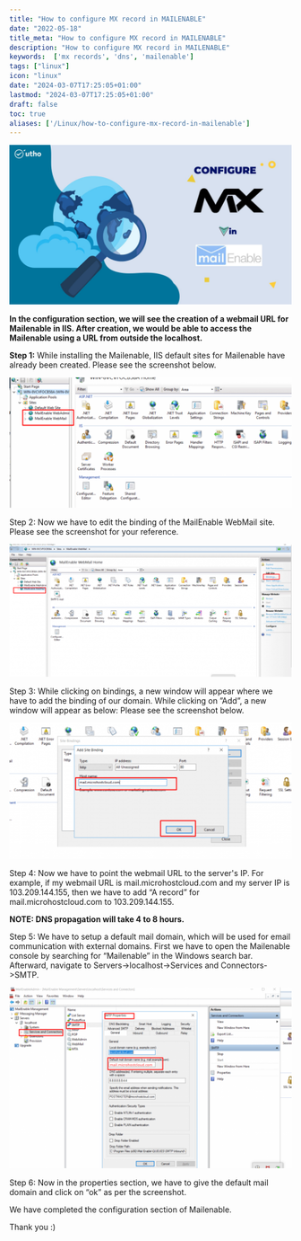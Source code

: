 ```yaml
---
title: "How to configure MX record in MAILENABLE"
date: "2022-05-18"
title_meta: "How to configure MX record in MAILENABLE"
description: "How to configure MX record in MAILENABLE"
keywords:  ['mx records', 'dns', 'mailenable']
tags: ["linux"]
icon: "linux"
date: "2024-03-07T17:25:05+01:00"
lastmod: "2024-03-07T17:25:05+01:00" 
draft: false
toc: true
aliases: ['/Linux/how-to-configure-mx-record-in-mailenable']
---
```


![](images/How-to-configure-MX-record-in-MAILENABLE_utho.jpg)

**In the configuration section, we will see the creation of a webmail URL for Mailenable in IIS. After creation, we would be able to access the Mailenable using a URL from outside the localhost.**

**Step 1:** While installing the Mailenable, IIS default sites for Mailenable have already been created. Please see the screenshot below.

![](images/me17-1024x472.png)

Step 2: Now we have to edit the binding of the MailEnable WebMail site. Please see the screenshot for your reference.

![](images/me18-1024x479.png)

Step 3: While clicking on bindings, a new window will appear where we have to add the binding of our domain. While clicking on ”Add”, a new window will appear as below: Please see the screenshot below.

![](images/me19-1024x493.png)

Step 4: Now we have to point the webmail URL to the server's IP. For example, if my webmail URL is mail.microhostcloud.com and my server IP is 103.209.144.155, then we have to add “A record” for mail.microhostcloud.com to 103.209.144.155.

**NOTE: DNS propagation will take 4 to 8 hours.**

Step 5: We have to setup a default mail domain, which will be used for email communication with external domains. First we have to open the Mailenable console by searching for “Mailenable” in the Windows search bar. Afterward, navigate to Servers->localhost->Services and Connectors->SMTP.

![](images/me20-1024x654.png)

Step 6: Now in the properties section, we have to give the default mail domain and click on “ok” as per the screenshot.

We have completed the configuration section of Mailenable.

Thank you :)
